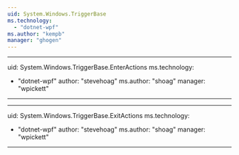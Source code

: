 ```yaml
---
uid: System.Windows.TriggerBase
ms.technology: 
  - "dotnet-wpf"
ms.author: "kempb"
manager: "ghogen"
---
```


---
uid: System.Windows.TriggerBase.EnterActions
ms.technology: 
  - "dotnet-wpf"
author: "stevehoag"
ms.author: "shoag"
manager: "wpickett"
---

---
uid: System.Windows.TriggerBase.ExitActions
ms.technology: 
  - "dotnet-wpf"
author: "stevehoag"
ms.author: "shoag"
manager: "wpickett"
---
